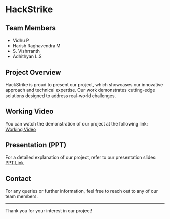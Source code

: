 # HackStrike

## Team Members
- Vidhu P
- Harish Raghavendra M
- S. Vishrranth
- Adhithyan L.S

## Project Overview
HackStrike is proud to present our project, which showcases our innovative approach and technical expertise. Our work demonstrates cutting-edge solutions designed to address real-world challenges.

## Working Video
You can watch the demonstration of our project at the following link:
[Working Video](https://drive.google.com/file/d/1AER9Id9-XOC_oCw4y7CDcoKUUujH2pS3/view?usp=sharing)

## Presentation (PPT)
For a detailed explanation of our project, refer to our presentation slides:
[PPT Link](https://drive.google.com/file/d/1s7tALJI3W4t2vL9s2mEhUWivQbgdx33k/view?usp=sharing)

## Contact
For any queries or further information, feel free to reach out to any of our team members.

---
Thank you for your interest in our project!

